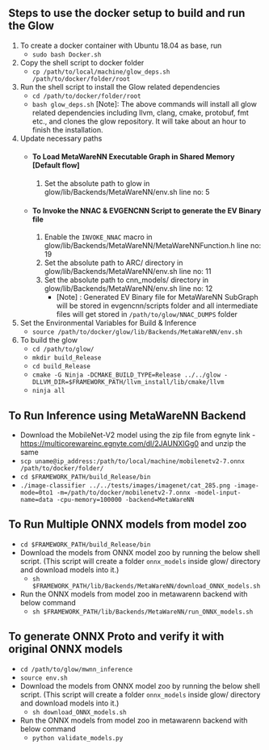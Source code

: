## Steps to use the docker setup to build and run the Glow
1. To create a docker container with Ubuntu 18.04 as base, run
     * `sudo bash Docker.sh`
2. Copy the shell script to docker folder
     * `cp /path/to/local/machine/glow_deps.sh /path/to/docker/folder/root`
3. Run the shell script to install the Glow related dependencies
     * `cd /path/to/docker/folder/root`
     * `bash glow_deps.sh`
        [Note]: The above commands will install all glow related dependencies including llvm, clang, cmake, protobuf, fmt etc., and clones the glow repository. It will take about an hour to finish the installation.
4. Update necessary paths
     * #### To Load MetaWareNN Executable Graph in Shared Memory [Default flow]
        1. Set the absolute path to glow in glow/lib/Backends/MetaWareNN/env.sh line no: 5
     * #### To Invoke the NNAC & EVGENCNN Script to generate the EV Binary file
        1. Enable the `INVOKE_NNAC` macro in glow/lib/Backends/MetaWareNN/MetaWareNNFunction.h line no: 19
        2. Set the absolute path to ARC/ directory in glow/lib/Backends/MetaWareNN/env.sh line no: 11
        3. Set the absolute path to cnn_models/ directory in glow/lib/Backends/MetaWareNN/env.sh line no: 12
              * [Note] : Generated EV Binary file for MetaWareNN SubGraph will be stored in evgencnn/scripts folder and all intermediate files will get stored in `/path/to/glow/NNAC_DUMPS` folder
5. Set the Environmental Variables for Build & Inference
     * `source /path/to/docker/glow/lib/Backends/MetaWareNN/env.sh`
6. To build the glow
     * `cd /path/to/glow/`
     * `mkdir build_Release`
     * `cd build_Release`
     * `cmake -G Ninja -DCMAKE_BUILD_TYPE=Release ../../glow -DLLVM_DIR=$FRAMEWORK_PATH/llvm_install/lib/cmake/llvm`
     * `ninja all`

## To Run Inference using MetaWareNN Backend
* Download the MobileNet-V2 model using the zip file from egnyte link - https://multicorewareinc.egnyte.com/dl/2JAUNXlGg0 and unzip the same
* `scp uname@ip_address:/path/to/local/machine/mobilenetv2-7.onnx /path/to/docker/folder/`
* `cd $FRAMEWORK_PATH/build_Release/bin`
* `./image-classifier ../../tests/images/imagenet/cat_285.png -image-mode=0to1 -m=/path/to/docker/mobilenetv2-7.onnx -model-input-name=data -cpu-memory=100000 -backend=MetaWareNN`

## To Run Multiple ONNX models from model zoo
* `cd $FRAMEWORK_PATH/build_Release/bin`
* Download the models from ONNX model zoo by running the below shell script.
(This script will create a folder `onnx_models` inside glow/ directory and download models into it.)
    *   `sh $FRAMEWORK_PATH/lib/Backends/MetaWareNN/download_ONNX_models.sh`
* Run the ONNX models from model zoo in metawarenn backend with below command
    *   `sh $FRAMEWORK_PATH/lib/Backends/MetaWareNN/run_ONNX_models.sh`

## To generate ONNX Proto and verify it with original ONNX models
* `cd /path/to/glow/mwnn_inference`
* `source env.sh`
* Download the models from ONNX model zoo by running the below shell script.
(This script will create a folder `onnx_models` inside glow/ directory and download models into it.)
    *   `sh download_ONNX_models.sh`
* Run the ONNX models from model zoo in metawarenn backend with below command
    *   `python validate_models.py`

